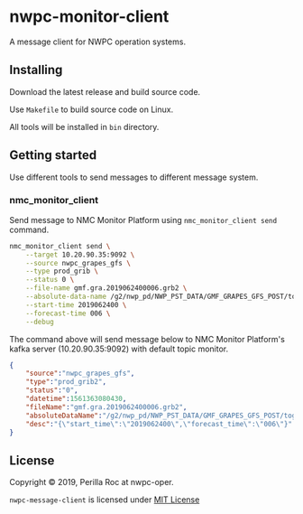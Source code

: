 # nwpc-monitor-client

A message client for NWPC operation systems.

## Installing

Download the latest release and build source code.

Use `Makefile` to build source code on Linux.

All tools will be installed in `bin` directory.

## Getting started

Use different tools to send messages to different message system.

### nmc_monitor_client

Send message to NMC Monitor Platform using `nmc_monitor_client send` command.

```bash
nmc_monitor_client send \
	--target 10.20.90.35:9092 \
	--source nwpc_grapes_gfs \
	--type prod_grib \
	--status 0 \
	--file-name gmf.gra.2019062400006.grb2 \
	--absolute-data-name /g2/nwp_pd/NWP_PST_DATA/GMF_GRAPES_GFS_POST/togrib2/output_togrib2/2019062400/gmf.gra.2019062400006.grb2 \
	--start-time 2019062400 \
	--forecast-time 006 \
	--debug
```

The command above will send message below to NMC Monitor Platform's kafka server (10.20.90.35:9092) 
with default topic monitor.

```json
{
	"source":"nwpc_grapes_gfs",
	"type":"prod_grib2",
	"status":"0",
	"datetime":1561363080430,
	"fileName":"gmf.gra.2019062400006.grb2",
	"absoluteDataName":"/g2/nwp_pd/NWP_PST_DATA/GMF_GRAPES_GFS_POST/togrib2/output_togrib2/2019062400/gmf.gra.2019062400006.grb2",
	"desc":"{\"start_time\":\"2019062400\",\"forecast_time\":\"006\"}"
}
```

## License

Copyright &copy; 2019, Perilla Roc at nwpc-oper.

`nwpc-message-client` is licensed under [MIT License](LICENSE)